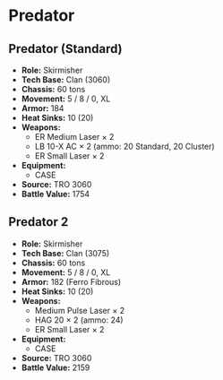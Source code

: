# Predator
## Predator (Standard)
- **Role:** Skirmisher
- **Tech Base:** Clan (3060)
- **Chassis:** 60 tons
- **Movement:** 5 / 8 / 0, XL
- **Armor:** 184
- **Heat Sinks:** 10 (20)
- **Weapons:**
  - ER Medium Laser × 2
  - LB 10-X AC × 2 (ammo: 20 Standard, 20 Cluster)
  - ER Small Laser × 2
- **Equipment:**
  - CASE
- **Source:** TRO 3060
- **Battle Value:** 1754

## Predator 2
- **Role:** Skirmisher
- **Tech Base:** Clan (3075)
- **Chassis:** 60 tons
- **Movement:** 5 / 8 / 0, XL
- **Armor:** 182 (Ferro Fibrous)
- **Heat Sinks:** 10 (20)
- **Weapons:**
  - Medium Pulse Laser × 2
  - HAG 20 × 2 (ammo: 24)
  - ER Small Laser × 2
- **Equipment:**
  - CASE
- **Source:** TRO 3060
- **Battle Value:** 2159

